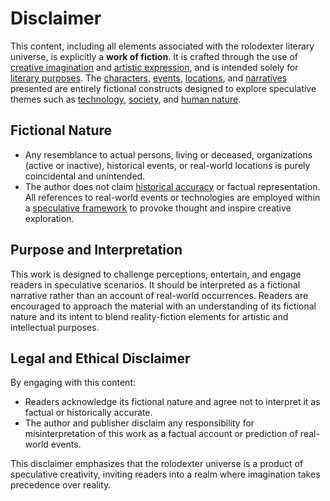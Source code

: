 # Disclaimer

This content, including all elements associated with the rolodexter literary universe, is explicitly a **work of fiction**. It is crafted through the use of [creative imagination](creative-imagination.md) and [artistic expression](ART_EXPRESSION.MD), and is intended solely for [literary purposes](literary-purposes.md). The [characters](../elements/characters.md), [events](../elements/events.md), [locations](../elements/locations.md), and [narratives](../elements/narratives.md) presented are entirely fictional constructs designed to explore speculative themes such as [technology](broken-reference/), [society](../themes/society.md), and [human nature](../themes/human-nature.md).

## **Fictional Nature**

* Any resemblance to actual persons, living or deceased, organizations (active or inactive), historical events, or real-world locations is purely coincidental and unintended.
* The author does not claim [historical accuracy](historical-accuracy.md) or factual representation. All references to real-world events or technologies are employed within a [speculative framework](SPECULATIVE_FRAMEWORK.MD) to provoke thought and inspire creative exploration.

## **Purpose and Interpretation**

This work is designed to challenge perceptions, entertain, and engage readers in speculative scenarios. It should be interpreted as a fictional narrative rather than an account of real-world occurrences. Readers are encouraged to approach the material with an understanding of its fictional nature and its intent to blend reality-fiction elements for artistic and intellectual purposes.

## **Legal and Ethical Disclaimer**

By engaging with this content:

* Readers acknowledge its fictional nature and agree not to interpret it as factual or historically accurate.
* The author and publisher disclaim any responsibility for misinterpretation of this work as a factual account or prediction of real-world events.

This disclaimer emphasizes that the rolodexter universe is a product of speculative creativity, inviting readers into a realm where imagination takes precedence over reality.
